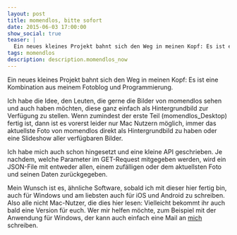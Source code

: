 ```yaml
---
layout: post
title: momendlos, bitte sofort
date: 2015-06-03 17:00:00
show_social: true
teaser: |
  Ein neues kleines Projekt bahnt sich den Weg in meinen Kopf: Es ist eine Kombination aus meinem Fotoblog und Programmierung.
tags: momendlos 
description: description.momendlos_now
---
```

Ein neues kleines Projekt bahnt sich den Weg in meinen Kopf: Es ist eine Kombination aus meinem Fotoblog und Programmierung.

Ich habe die Idee, den Leuten, die gerne die Bilder von momendlos sehen und auch haben möchten, diese ganz einfach als Hintergrundbild zur Verfügung zu stellen. Wenn zumindest der erste Teil (momendlos_Desktop) fertig ist, dann ist es vorerst leider nur Mac Nutzern möglich, immer das aktuellste Foto von momendlos direkt als Hintergrundbild zu haben oder eine Slideshow aller verfügbaren Bilder.

Ich habe mich auch schon hingesetzt und eine kleine API geschrieben. Je nachdem, welche Parameter im GET-Request mitgegeben werden, wird ein JSON-File mit entweder allen, einem zufälligen oder dem aktuellsten Foto und seinen Daten zurückgegeben.

Mein Wunsch ist es, ähnliche Software, sobald ich mit dieser hier fertig bin, auch für Windows und am liebsten auch für iOS und Android zu schreiben. Also alle nicht Mac-Nutzer, die dies hier lesen: Vielleicht bekommt ihr auch bald eine Version für euch. Wer mir helfen möchte, zum Beispiel mit der Anwendung für Windows, der kann auch einfach eine Mail an [mich](mailto:mail@felixdoering.com) schreiben.

